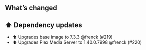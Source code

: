 ## What’s changed

## ⬆️ Dependency updates

- ⬆️ Upgrades base image to 7.3.3 @frenck (#219)
- ⬆️ Upgrades Plex Media Server to 1.40.0.7998 @frenck (#220)
